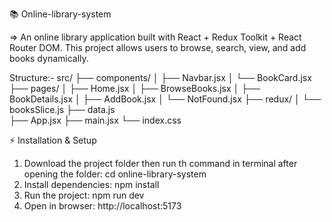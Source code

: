 📚 Online-library-system

=> An online library application built with React + Redux Toolkit + React Router DOM.
   This project allows users to browse, search, view, and add books dynamically.

   Structure:- src/
 ├── components/
 │   ├── Navbar.jsx
 │   └── BookCard.jsx
 ├── pages/
 │   ├── Home.jsx
 │   ├── BrowseBooks.jsx
 │   ├── BookDetails.jsx
 │   ├── AddBook.jsx
 │   └── NotFound.jsx
 ├── redux/
 │   └── booksSlice.js
 ├── data.js        
 ├── App.jsx
 ├── main.jsx
 └── index.css

 ⚡ Installation & Setup
 1. Download the project folder then run th command in terminal after opening the folder:  cd online-library-system
 2.  Install dependencies: npm install
 3.  Run the project: npm run dev
 4. Open in browser: http://localhost:5173
 


    
